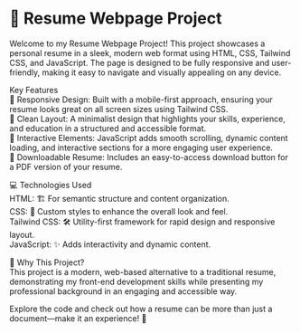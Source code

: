 # 💼 Resume Webpage Project <br/>
Welcome to my Resume Webpage Project! This project showcases a personal resume in a sleek, modern web format using HTML, CSS, Tailwind CSS, and JavaScript. The page is designed to be fully responsive and user-friendly, making it easy to navigate and visually appealing on any device.

Key Features <br/>
📱 Responsive Design: Built with a mobile-first approach, ensuring your resume looks great on all screen sizes using Tailwind CSS. <br/>
🎨 Clean Layout: A minimalist design that highlights your skills, experience, and education in a structured and accessible format. <br/>
🚀 Interactive Elements: JavaScript adds smooth scrolling, dynamic content loading, and interactive sections for a more engaging user experience. <br/>
📑 Downloadable Resume: Includes an easy-to-access download button for a PDF version of your resume. <br/>


💻 Technologies Used <br/>
HTML: 🏗️ For semantic structure and content organization. <br/> 
CSS: 🎨 Custom styles to enhance the overall look and feel. <br/>
Tailwind CSS: 🛠️ Utility-first framework for rapid design and responsive layout. <br/>
JavaScript: ✨ Adds interactivity and dynamic content. <br/>


🤔 Why This Project? <br/>
This project is a modern, web-based alternative to a traditional resume, demonstrating my front-end development skills while presenting my professional background in an engaging and accessible way.

Explore the code and check out how a resume can be more than just a document—make it an experience! 🚀

